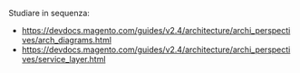 Studiare in sequenza:

- https://devdocs.magento.com/guides/v2.4/architecture/archi_perspectives/arch_diagrams.html
- https://devdocs.magento.com/guides/v2.4/architecture/archi_perspectives/service_layer.html